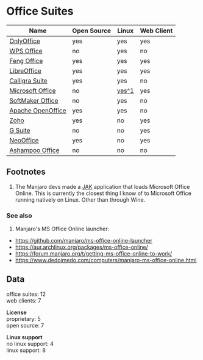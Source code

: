 # Office Suites
| Name                                                                                             | Open Source | Linux                                                                      | Web Client |
| ------------------------------------------------------------------------------------------------ | ----------- | -------------------------------------------------------------------------- | ---------- |
| [OnlyOffice](http://www.onlyoffice.com/)                                                         | yes         | yes                                                                        | yes        |
| [WPS Office](https://www.wps.com/)                                                               | no          | yes                                                                        | no         |
| [Feng Office](https://www.fengoffice.com/web/)                                                   | yes         | yes                                                                        | yes        |
| [LibreOffice](https://www.libreoffice.org/)                                                      | yes         | yes                                                                        | yes        |
| [Calligra Suite](https://www.calligra.org/)                                                      | yes         | yes                                                                        | no         |
| [Microsoft Office](https://products.office.com/en-US/)                                           | no          | [yes^1](https://gitlab.manjaro.org/applications/ms-office-online-launcher) | yes        |
| [SoftMaker Office](http://www.freeoffice.com/en/)                                                | no          | yes                                                                        | no         |
| [Apache OpenOffice](https://www.openoffice.org/)                                                 | yes         | yes                                                                        | no         |
| [Zoho](https://www.zoho.com/)                                                                    | yes         | no                                                                         | yes        |
| [G Suite](https://gsuite.google.com/)                                                            | no          | no                                                                         | yes        |
| [NeoOffice](https://www.neooffice.org/neojava/en/index.php)                                      | yes         | no                                                                         | yes        |
| [Ashampoo Office](https://www.ashampoo.com/en/usd/pin/0638/office-software/Ashampoo-Office-2016) | no          | no                                                                         | no         |

## Footnotes
1. The Manjaro devs made a [JAK](https://github.com/codesardine/Jade-Application-Kit) application that loads Microsoft Office Online. This is currently the closest thing I know of to Microsoft Office running natively on Linux. Other than through Wine.

### See also
1. Manjaro's MS Office Online launcher:  
- https://github.com/manjaro/ms-office-online-launcher
- https://aur.archlinux.org/packages/ms-office-online/
- https://forum.manjaro.org/t/getting-ms-office-online-to-work/
- https://www.dedoimedo.com/computers/manjaro-ms-office-online.html

## Data
office suites: 12  
web clients: 7

**License**  
proprietary: 5  
open source: 7  

**Linux support**  
no linux support: 4  
linux support: 8  
